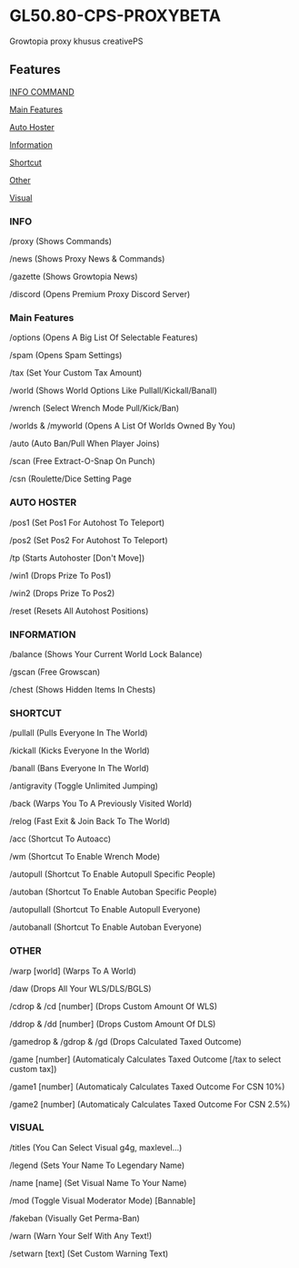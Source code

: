 # GL50.80-CPS-PROXYBETA

Growtopia proxy khusus creativePS



## Features
[INFO COMMAND](https://github.com/Lawvy3/GL5.80-CPS-PROXYV1/blob/main/README.md#info)

[Main Features](https://github.com/Lawvy3/GL5.80-CPS-PROXYV1/blob/main/README.md#main-features)

[Auto Hoster](https://github.com/Lawvy3/GL5.80-CPS-PROXYV1/blob/main/README.md#auto-hoster)

[Information](https://github.com/Lawvy3/GL5.80-CPS-PROXYV1/blob/main/README.md#information)

[Shortcut](https://github.com/Lawvy3/GL5.80-CPS-PROXYV1/blob/main/README.md#shortcut)

[Other](https://github.com/Lawvy3/GL5.80-CPS-PROXYV1/blob/main/README.md#other)

[Visual](https://github.com/Lawvy3/GL5.80-CPS-PROXYV1/blob/main/README.md#visual)

### INFO
/proxy (Shows Commands)

/news (Shows Proxy News & Commands)

/gazette (Shows Growtopia News)

/discord (Opens Premium Proxy Discord Server)


### Main Features

/options (Opens A Big List Of Selectable Features)

/spam (Opens Spam Settings)

/tax (Set Your Custom Tax Amount)

/world (Shows World Options Like Pullall/Kickall/Banall)

/wrench (Select Wrench Mode Pull/Kick/Ban)

/worlds & /myworld (Opens A List Of Worlds Owned By You)

/auto (Auto Ban/Pull When Player Joins)

/scan (Free Extract-O-Snap On Punch)

/csn (Roulette/Dice Setting Page


### AUTO HOSTER

/pos1 (Set Pos1 For Autohost To Teleport)

/pos2 (Set Pos2 For Autohost To Teleport)

/tp (Starts Autohoster [Don't Move])

/win1 (Drops Prize To Pos1)

/win2 (Drops Prize To Pos2)

/reset (Resets All Autohost Positions)

### INFORMATION
/balance (Shows Your Current World Lock Balance)

/gscan (Free Growscan)

/chest (Shows Hidden Items In Chests)


### SHORTCUT
/pullall (Pulls Everyone In The World)

/kickall (Kicks Everyone In the World)

/banall (Bans Everyone In The World)

/antigravity (Toggle Unlimited Jumping)

/back (Warps You To A Previously Visited World)

/relog (Fast Exit & Join Back To The World)

/acc (Shortcut To Autoacc)

/wm (Shortcut To Enable Wrench Mode)

/autopull (Shortcut To Enable Autopull Specific People)

/autoban (Shortcut To Enable Autoban Specific People)

/autopullall (Shortcut To Enable Autopull Everyone)

/autobanall (Shortcut To Enable Autoban Everyone)


### OTHER
/warp [world] (Warps To A World)

/daw (Drops All Your WLS/DLS/BGLS)

/cdrop & /cd [number] (Drops Custom Amount Of WLS)

/ddrop & /dd [number] (Drops Custom Amount Of DLS)

/gamedrop & /gdrop & /gd (Drops Calculated Taxed Outcome)

/game [number] (Automaticaly Calculates Taxed Outcome [/tax to select custom tax])

/game1 [number] (Automaticaly Calculates Taxed Outcome For CSN 10%)

/game2 [number] (Automaticaly Calculates Taxed Outcome For CSN 2.5%)


### VISUAL
/titles (You Can Select Visual g4g, maxlevel...)

/legend (Sets Your Name To Legendary Name)

/name [name] (Set Visual Name To Your Name)

/mod (Toggle Visual Moderator Mode) [Bannable]

/fakeban (Visually Get Perma-Ban)

/warn (Warn Your Self With Any Text!)

/setwarn [text] (Set Custom Warning Text)

